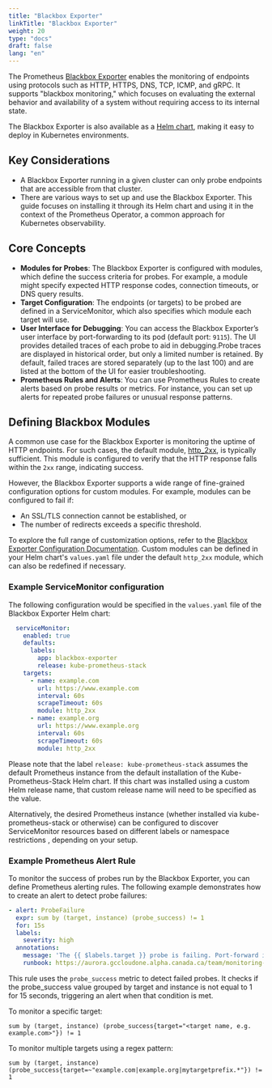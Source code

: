 ```yaml
---
title: "Blackbox Exporter"
linkTitle: "Blackbox Exporter"
weight: 20
type: "docs"
draft: false
lang: "en"
---
```


The Prometheus [Blackbox Exporter](https://github.com/prometheus/blackbox_exporter) enables the monitoring of endpoints using protocols such as HTTP, HTTPS, DNS, TCP, ICMP, and gRPC. It supports "blackbox monitoring," which focuses on evaluating the external behavior and availability of a system without requiring access to its internal state.

The Blackbox Exporter is also available as a [Helm chart](https://github.com/prometheus-community/helm-charts/tree/main/charts/prometheus-blackbox-exporter), making it easy to deploy in Kubernetes environments.

## Key Considerations

- A Blackbox Exporter running in a given cluster can only probe endpoints that are accessible from that cluster.
- There are various ways to set up and use the Blackbox Exporter. This guide focuses on installing it through its Helm chart and using it in the context of the Prometheus Operator, a common approach for Kubernetes observability.

## Core Concepts

- **Modules for Probes**: The Blackbox Exporter is configured with modules, which define the success criteria for probes. For example, a module might specify expected HTTP response codes, connection timeouts, or DNS query results.
- **Target Configuration**: The endpoints (or targets) to be probed are defined in a ServiceMonitor, which also specifies which module each target will use.
- **User Interface for Debugging**: You can access the Blackbox Exporter’s user interface by port-forwarding to its pod (default port: `9115`). The UI provides detailed traces of each probe to aid in debugging.Probe traces are displayed in historical order, but only a limited number is retained. By default, failed traces are stored separately (up to the last 100) and are listed at the bottom of the UI for easier troubleshooting.
- **Prometheus Rules and Alerts**: You can use Prometheus Rules to create alerts based on probe results or metrics. For instance, you can set up alerts for repeated probe failures or unusual response patterns.

## Defining Blackbox Modules

A common use case for the Blackbox Exporter is monitoring the uptime of HTTP endpoints. For such cases, the default module, [http_2xx](https://github.com/prometheus-community/helm-charts/blob/prometheus-blackbox-exporter-5.6.0/charts/prometheus-blackbox-exporter/values.yaml#L112-L120), is typically sufficient. This module is configured to verify that the HTTP response falls within the `2xx` range, indicating success.

However, the Blackbox Exporter supports a wide range of fine-grained configuration options for custom modules. For example, modules can be configured to fail if:

- An SSL/TLS connection cannot be established, or  
- The number of redirects exceeds a specific threshold.

To explore the full range of customization options, refer to the [Blackbox Exporter Configuration Documentation](https://github.com/prometheus/blackbox_exporter/blob/master/CONFIGURATION.md). Custom modules can be defined in your Helm chart's `values.yaml` file under the default `http_2xx` module, which can also be redefined if necessary.

### Example ServiceMonitor configuration

The following configuration would be specified in the `values.yaml` file of the Blackbox Exporter Helm chart:

```yaml
  serviceMonitor:
    enabled: true
    defaults:
      labels:
        app: blackbox-exporter
        release: kube-prometheus-stack
    targets:
      - name: example.com
        url: https://www.example.com
        interval: 60s
        scrapeTimeout: 60s
        module: http_2xx
      - name: example.org
        url: https://www.example.org
        interval: 60s
        scrapeTimeout: 60s
        module: http_2xx
```

Please note that the label `release: kube-prometheus-stack` assumes the default Prometheus instance from the default installation of the Kube-Prometheus-Stack Helm chart. If this chart was installed using a custom Helm release name, that custom release name will need to be specified as the value.

Alternatively, the desired Prometheus instance (whether installed via kube-prometheus-stack or otherwise) can be configured to discover ServiceMonitor resources based on different labels or namespace restrictions , depending on your setup.

### Example Prometheus Alert Rule

To monitor the success of probes run by the Blackbox Exporter, you can define Prometheus alerting rules. The following example demonstrates how to create an alert to detect probe failures:

```yaml
- alert: ProbeFailure
  expr: sum by (target, instance) (probe_success) != 1
  for: 15s
  labels:
    severity: high
  annotations:
    message: 'The {{ $labels.target }} probe is failing. Port-forward into 9115 on the blackbox pod in your namespace for {{ $labels.instance }} debug information. Scroll to the bottom for older failures.'
    runbook: https://aurora.gccloudone.alpha.canada.ca/team/monitoring-alerts/alert-cluster-level/probe-failure/
```

This rule uses the `probe_success` metric to detect failed probes. It checks if the probe_success value grouped by target and instance is not equal to 1 for 15 seconds, triggering an alert when that condition is met.

To monitor a specific target:

```promql
sum by (target, instance) (probe_success{target="<target name, e.g. example.com>"}) != 1
```

To monitor multiple targets using a regex pattern:

```promql
sum by (target, instance) (probe_success{target=~"example.com|example.org|mytargetprefix.*"}) != 1
```
